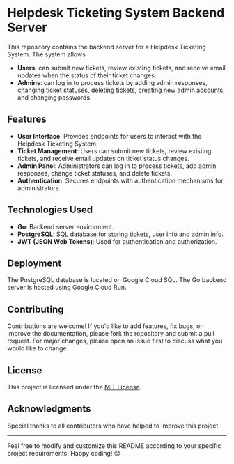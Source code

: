 # Helpdesk Ticketing System Backend Server

This repository contains the backend server for a Helpdesk Ticketing System. The system allows 
- **Users**: can submit new tickets, review existing tickets, and receive email updates when the status of their ticket changes. 
- **Admins**: can log in to process tickets by adding admin responses, changing ticket statuses, deleting tickets, creating new admin accounts, and changing passwords.

## Features

- **User Interface**: Provides endpoints for users to interact with the Helpdesk Ticketing System.
- **Ticket Management**: Users can submit new tickets, review existing tickets, and receive email updates on ticket status changes.
- **Admin Panel**: Administrators can log in to process tickets, add admin responses, change ticket statuses, and delete tickets.
- **Authentication**: Secures endpoints with authentication mechanisms for administrators.

## Technologies Used

- **Go**: Backend server environment.
- **PostgreSQL**: SQL database for storing tickets, user info and admin info.
- **JWT (JSON Web Tokens)**: Used for authentication and authorization.

## Deployment
The PostgreSQL database is located on Google Cloud SQL. The Go backend server is hosted using Google Cloud Run.

## Contributing

Contributions are welcome! If you'd like to add features, fix bugs, or improve the documentation, please fork the repository and submit a pull request. For major changes, please open an issue first to discuss what you would like to change.

## License

This project is licensed under the [MIT License](LICENSE).

## Acknowledgments

Special thanks to all contributors who have helped to improve this project.

---

Feel free to modify and customize this README according to your specific project requirements. Happy coding! 😊

